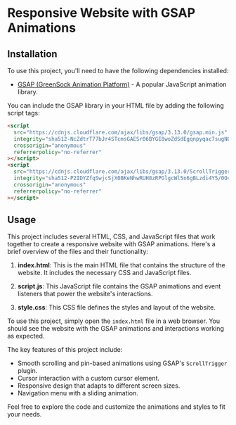 # Responsive Website with GSAP Animations

## Installation

To use this project, you'll need to have the following dependencies installed:

- [GSAP (GreenSock Animation Platform)](https://greensock.com/gsap/) - A popular JavaScript animation library.

You can include the GSAP library in your HTML file by adding the following script tags:

```html
<script
  src="https://cdnjs.cloudflare.com/ajax/libs/gsap/3.13.0/gsap.min.js"
  integrity="sha512-NcZdtrT77bJr4STcmsGAESr06BYGE8woZdSdEgqnpyqac7sugNO+Tr4bGwGF3MsnEkGKhU2KL2xh6Ec+BqsaHA=="
  crossorigin="anonymous"
  referrerpolicy="no-referrer"
></script>
<script
  src="https://cdnjs.cloudflare.com/ajax/libs/gsap/3.13.0/ScrollTrigger.min.js"
  integrity="sha512-P2IDYZfqSwjcSjX0BKeNhwRUH8zRPGlgcWl5n6gBLzdi4Y5/0O4zaXrtO4K9TZK6Hn1BenYpKowuCavNandERg=="
  crossorigin="anonymous"
  referrerpolicy="no-referrer"
></script>
```

## Usage

This project includes several HTML, CSS, and JavaScript files that work together to create a responsive website with GSAP animations. Here's a brief overview of the files and their functionality:

1. **index.html**: This is the main HTML file that contains the structure of the website. It includes the necessary CSS and JavaScript files.

2. **script.js**: This JavaScript file contains the GSAP animations and event listeners that power the website's interactions.

3. **style.css**: This CSS file defines the styles and layout of the website.

To use this project, simply open the `index.html` file in a web browser. You should see the website with the GSAP animations and interactions working as expected.

The key features of this project include:

- Smooth scrolling and pin-based animations using GSAP's `ScrollTrigger` plugin.
- Cursor interaction with a custom cursor element.
- Responsive design that adapts to different screen sizes.
- Navigation menu with a sliding animation.

Feel free to explore the code and customize the animations and styles to fit your needs.
